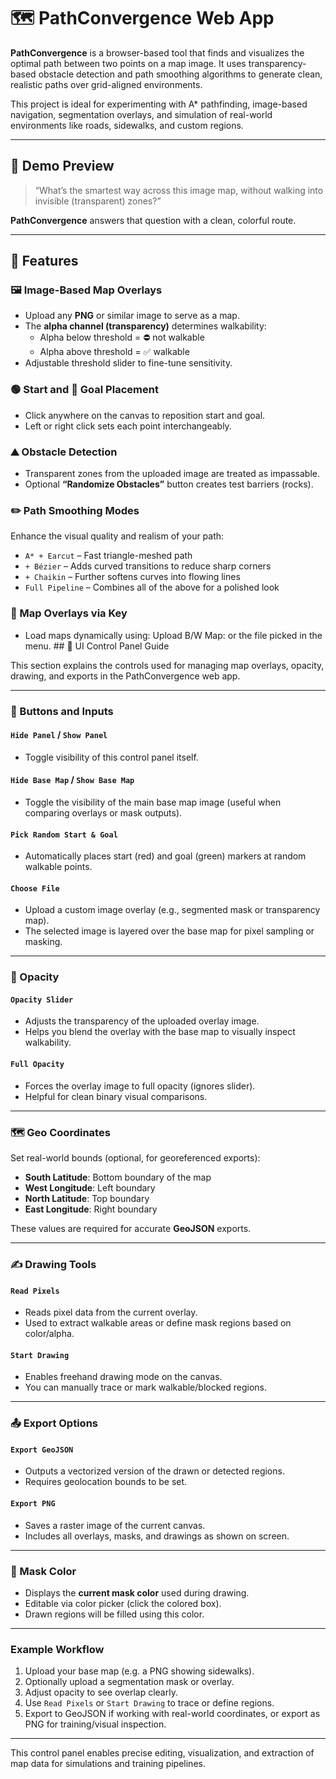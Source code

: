 # 🗺️ PathConvergence Web App

**PathConvergence** is a browser-based tool that finds and visualizes the optimal path between two points on a map image. It uses transparency-based obstacle detection and path smoothing algorithms to generate clean, realistic paths over grid-aligned environments.

This project is ideal for experimenting with A* pathfinding, image-based navigation, segmentation overlays, and simulation of real-world environments like roads, sidewalks, and custom regions.

---

## 🚀 Demo Preview

> “What’s the smartest way across this image map, without walking into invisible (transparent) zones?”

**PathConvergence** answers that question with a clean, colorful route.

---

## 🔧 Features

### 🖼️ Image-Based Map Overlays
- Upload any **PNG** or similar image to serve as a map.
- The **alpha channel (transparency)** determines walkability:
  - Alpha below threshold = ⛔ not walkable
  - Alpha above threshold = ✅ walkable
- Adjustable threshold slider to fine-tune sensitivity.

### 🟢 Start and 🔴 Goal Placement
- Click anywhere on the canvas to reposition start and goal.
- Left or right click sets each point interchangeably.

### ⛰️ Obstacle Detection
- Transparent zones from the uploaded image are treated as impassable.
- Optional **“Randomize Obstacles”** button creates test barriers (rocks).

### ✏️ Path Smoothing Modes
Enhance the visual quality and realism of your path:
- `A* + Earcut` – Fast triangle-meshed path
- `+ Bézier` – Adds curved transitions to reduce sharp corners
- `+ Chaikin` – Further softens curves into flowing lines
- `Full Pipeline` – Combines all of the above for a polished look

### 📍 Map Overlays via Key
- Load maps dynamically using: Upload B/W Map: or the file picked in the menu. ## 🧭 UI Control Panel Guide

This section explains the controls used for managing map overlays, opacity, drawing, and exports in the PathConvergence web app.

---

### 🔘 Buttons and Inputs

#### `Hide Panel` / `Show Panel`
- Toggle visibility of this control panel itself.

#### `Hide Base Map` / `Show Base Map`
- Toggle the visibility of the main base map image (useful when comparing overlays or mask outputs).

#### `Pick Random Start & Goal`
- Automatically places start (red) and goal (green) markers at random walkable points.

#### `Choose File`
- Upload a custom image overlay (e.g., segmented mask or transparency map).
- The selected image is layered over the base map for pixel sampling or masking.

---

### 🌈 Opacity

#### `Opacity Slider`
- Adjusts the transparency of the uploaded overlay image.
- Helps you blend the overlay with the base map to visually inspect walkability.

#### `Full Opacity`
- Forces the overlay image to full opacity (ignores slider).
- Helpful for clean binary visual comparisons.

---

### 🗺️ Geo Coordinates

Set real-world bounds (optional, for georeferenced exports):

- **South Latitude**: Bottom boundary of the map
- **West Longitude**: Left boundary
- **North Latitude**: Top boundary
- **East Longitude**: Right boundary

These values are required for accurate **GeoJSON** exports.

---

### ✍️ Drawing Tools

#### `Read Pixels`
- Reads pixel data from the current overlay.
- Used to extract walkable areas or define mask regions based on color/alpha.

#### `Start Drawing`
- Enables freehand drawing mode on the canvas.
- You can manually trace or mark walkable/blocked regions.

---

### 📤 Export Options

#### `Export GeoJSON`
- Outputs a vectorized version of the drawn or detected regions.
- Requires geolocation bounds to be set.

#### `Export PNG`
- Saves a raster image of the current canvas.
- Includes all overlays, masks, and drawings as shown on screen.

---

### 🎨 Mask Color

- Displays the **current mask color** used during drawing.
- Editable via color picker (click the colored box).
- Drawn regions will be filled using this color.

---

### Example Workflow

1. Upload your base map (e.g. a PNG showing sidewalks).
2. Optionally upload a segmentation mask or overlay.
3. Adjust opacity to see overlap clearly.
4. Use `Read Pixels` or `Start Drawing` to trace or define regions.
5. Export to GeoJSON if working with real-world coordinates, or export as PNG for training/visual inspection.

---

This control panel enables precise editing, visualization, and extraction of map data for simulations and training pipelines.
